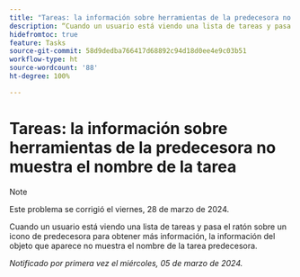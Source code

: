 ```yaml
---
title: "Tareas: la información sobre herramientas de la predecesora no muestra el nombre de la tarea"
description: “Cuando un usuario está viendo una lista de tareas y pasa el ratón sobre un icono de predecesora para obtener más información, la información del objeto que aparece no muestra el nombre de la tarea predecesora”.
hidefromtoc: true
feature: Tasks
source-git-commit: 58d9dedba766417d68892c94d18d0ee4e9c03b51
workflow-type: ht
source-wordcount: '88'
ht-degree: 100%

---
```



# Tareas: la información sobre herramientas de la predecesora no muestra el nombre de la tarea

>[!NOTE]
>
>Este problema se corrigió el viernes, 28 de marzo de 2024.

Cuando un usuario está viendo una lista de tareas y pasa el ratón sobre un icono de predecesora para obtener más información, la información del objeto que aparece no muestra el nombre de la tarea predecesora.

_Notificado por primera vez el miércoles, 05 de marzo de 2024._
